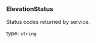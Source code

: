 <!--- This is a generated file, do not edit! -->
<!--- [START maps_http_schema_elevationstatus] -->
<h3 class="schema-object" id="ElevationStatus">ElevationStatus</h3>

Status codes returned by service.

type: `string`

<!--- [END maps_http_schema_elevationstatus] -->